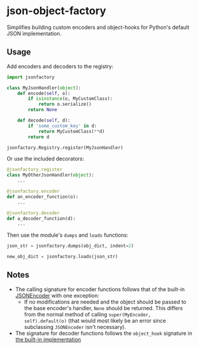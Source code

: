 # json-object-factory
Simplifies building custom encoders and object-hooks for Python's default JSON implementation.

## Usage
Add encoders and decoders to the registry:
```python
import jsonfactory

class MyJsonHandler(object):
    def encode(self, o):
        if isinstance(o, MyCustomClass):
            return o.serialize()
        return None

    def decode(self, d):
        if 'some_custom_key' in d:
            return MyCustomClass(**d)
        return d

jsonfactory.Registry.register(MyJsonHandler)
```
Or use the included decorators:
```python
@jsonfactory.register
class MyOtherJsonHandler(object):
    ...

@jsonfactory.encoder
def an_encoder_function(o):
    ...

@jsonfactory.decoder
def a_decoder_function(d):
    ...
```
Then use the module's `dumps` and `loads` functions:
```python
json_str = jsonfactory.dumps(obj_dict, indent=2)

new_obj_dict = jsonfactory.loads(json_str)
```

## Notes
* The calling signature for encoder functions follows that of the built-in [JSONEncoder](https://docs.python.org/3.5/library/json.html#json.JSONEncoder) with one exception:
    * If no modifications are needed and the object should be passed to the base encoder's handler, `None` should be returned.  This differs from the normal method of calling `super(MyEncoder, self).default(o)` (that would most likely be an error since subclassing `JSONEncoder` isn't necessary).
* The signature for decoder functions follows the `object_hook` signature in [the built-in implementation](https://docs.python.org/3.5/library/json.html#json.load)
